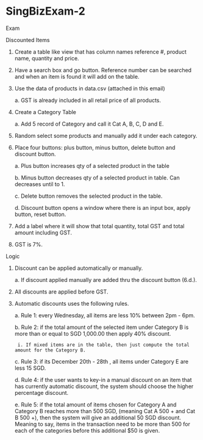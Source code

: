 # SingBizExam-2


Exam

 

Discounted Items

 

1. Create a table like view that has column names reference #, product name, quantity and price.

2. Have a search box and go button. Reference number can be searched and when an item is found it will add on the table.

3. Use the data of products in data.csv (attached in this email)

	a. GST is already included in all retail price of all products.

4. Create a Category Table

	a. Add 5 record of Category and call it Cat A, B, C, D and E.

5. Random select some products and manually add it under each category.

6. Place four buttons: plus button, minus button, delete button and discount button.

	a. Plus button increases qty of a selected product in the table

	b. Minus button decreases qty of a selected product in table. Can decreases until to 1.

	c. Delete button removes the selected product in the table.

	d. Discount button opens a window where there is an input box, apply button, reset button.

7. Add a label where it will show that total quantity, total GST and total amount including GST.

8. GST is 7%.

 

Logic

 

1. Discount can be applied automatically or manually.

	a. If discount applied manually are added thru the discount button (6.d.).

2. All discounts are applied before GST.

3. Automatic discounts uses the following rules.

	a. Rule 1: every Wednesday, all items are less 10% between 2pm - 6pm.

	b. Rule 2: if the total amount of the selected item under Category B is more than or equal to SGD 1,000.00 then apply 40% discount.

		i. If mixed items are in the table, then just compute the total amount for the Category B.

	c. Rule 3: if its December 20th - 28th , all items under Category E are less 15 SGD.

	d. Rule 4: if the user wants to key-in a manual discount on an item that has currently automatic discount, the system should choose the higher percentage discount.

	e. Rule 5: if the total amount of items chosen for Category A and Category B reaches more than 500 SGD, (meaning Cat A 500 + and Cat B 500 +), then the system will give an additional 50 SGD discount. Meaning to say, items in the transaction need to be more than 500 for each of the categories before this additional $50 is given.
